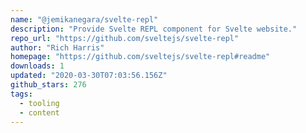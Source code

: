 ```yaml
---
name: "@jemikanegara/svelte-repl"
description: "Provide Svelte REPL component for Svelte website."
repo_url: "https://github.com/sveltejs/svelte-repl"
author: "Rich Harris"
homepage: "https://github.com/sveltejs/svelte-repl#readme"
downloads: 1
updated: "2020-03-30T07:03:56.156Z"
github_stars: 276
tags: 
  - tooling
  - content
---
```


